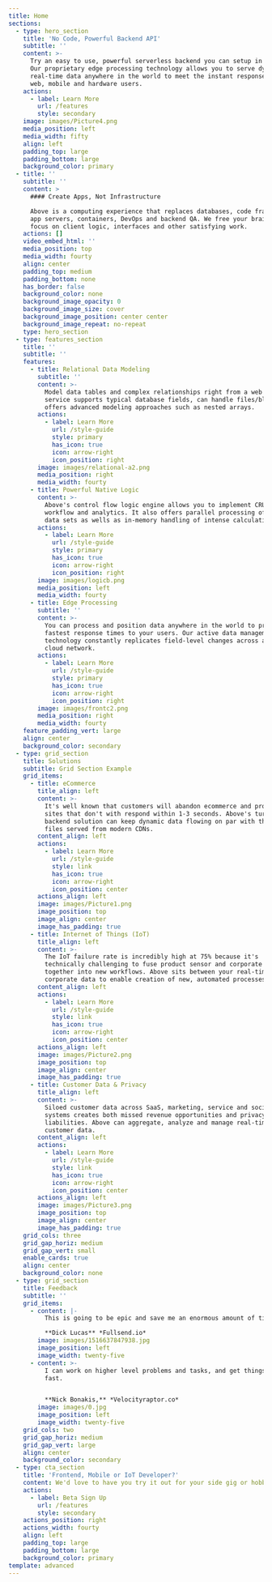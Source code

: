 ```yaml
---
title: Home
sections:
  - type: hero_section
    title: 'No Code, Powerful Backend API'
    subtitle: ''
    content: >-
      Try an easy to use, powerful serverless backend you can setup in minutes.
      Our proprietary edge processing technology allows you to serve dynamic,
      real-time data anywhere in the world to meet the instant response needs of
      web, mobile and hardware users.
    actions:
      - label: Learn More
        url: /features
        style: secondary
    image: images/Picture4.png
    media_position: left
    media_width: fifty
    align: left
    padding_top: large
    padding_bottom: large
    background_color: primary
  - title: ''
    subtitle: ''
    content: >
      #### Create Apps, Not Infrastructure

      Above is a computing experience that replaces databases, code frameworks,
      app servers, containers, DevOps and backend QA. We free your brain to
      focus on client logic, interfaces and other satisfying work.
    actions: []
    video_embed_html: ''
    media_position: top
    media_width: fourty
    align: center
    padding_top: medium
    padding_bottom: none
    has_border: false
    background_color: none
    background_image_opacity: 0
    background_image_size: cover
    background_image_position: center center
    background_image_repeat: no-repeat
    type: hero_section
  - type: features_section
    title: ''
    subtitle: ''
    features:
      - title: Relational Data Modeling
        subtitle: ''
        content: >-
          Model data tables and complex relationships right from a web page. The
          service supports typical database fields, can handle files/blobs and
          offers advanced modeling approaches such as nested arrays.
        actions:
          - label: Learn More
            url: /style-guide
            style: primary
            has_icon: true
            icon: arrow-right
            icon_position: right
        image: images/relational-a2.png
        media_position: right
        media_width: fourty
      - title: Powerful Native Logic
        content: >-
          Above's control flow logic engine allows you to implement CRUD,
          workflow and analytics. It also offers parallel processing of massive
          data sets as wells as in-memory handling of intense calculations.
        actions:
          - label: Learn More
            url: /style-guide
            style: primary
            has_icon: true
            icon: arrow-right
            icon_position: right
        image: images/logicb.png
        media_position: left
        media_width: fourty
      - title: Edge Processing
        subtitle: ''
        content: >-
          You can process and position data anywhere in the world to provide the
          fastest response times to your users. Our active data management
          technology constantly replicates field-level changes across a global
          cloud network.
        actions:
          - label: Learn More
            url: /style-guide
            style: primary
            has_icon: true
            icon: arrow-right
            icon_position: right
        image: images/frontc2.png
        media_position: right
        media_width: fourty
    feature_padding_vert: large
    align: center
    background_color: secondary
  - type: grid_section
    title: Solutions
    subtitle: Grid Section Example
    grid_items:
      - title: eCommerce
        title_align: left
        content: >-
          It's well known that customers will abandon ecommerce and product
          sites that don't with respond within 1-3 seconds. Above's turnkey
          backend solution can keep dynamic data flowing on par with the static
          files served from modern CDNs.
        content_align: left
        actions:
          - label: Learn More
            url: /style-guide
            style: link
            has_icon: true
            icon: arrow-right
            icon_position: center
        actions_align: left
        image: images/Picture1.png
        image_position: top
        image_align: center
        image_has_padding: true
      - title: Internet of Things (IoT)
        title_align: left
        content: >-
          The IoT failure rate is incredibly high at 75% because it's
          technically challenging to fuse product sensor and corporate data
          together into new workflows. Above sits between your real-time IoT and
          corporate data to enable creation of new, automated processes.
        content_align: left
        actions:
          - label: Learn More
            url: /style-guide
            style: link
            has_icon: true
            icon: arrow-right
            icon_position: center
        actions_align: left
        image: images/Picture2.png
        image_position: top
        image_align: center
        image_has_padding: true
      - title: Customer Data & Privacy
        title_align: left
        content: >-
          Siloed customer data across SaaS, marketing, service and social media
          systems creates both missed revenue opportunities and privacy
          liabilities. Above can aggregate, analyze and manage real-time
          customer data.
        content_align: left
        actions:
          - label: Learn More
            url: /style-guide
            style: link
            has_icon: true
            icon: arrow-right
            icon_position: center
        actions_align: left
        image: images/Picture3.png
        image_position: top
        image_align: center
        image_has_padding: true
    grid_cols: three
    grid_gap_horiz: medium
    grid_gap_vert: small
    enable_cards: true
    align: center
    background_color: none
  - type: grid_section
    title: Feedback
    subtitle: ''
    grid_items:
      - content: |-
          This is going to be epic and save me an enormous amount of time

          **Dick Lucas** *Fullsend.io*
        image: images/1516637847938.jpg
        image_position: left
        image_width: twenty-five
      - content: >-
          I can work on higher level problems and tasks, and get things done
          fast.


          **Nick Bonakis,** *Velocityraptor.co*
        image: images/0.jpg
        image_position: left
        image_width: twenty-five
    grid_cols: two
    grid_gap_horiz: medium
    grid_gap_vert: large
    align: center
    background_color: secondary
  - type: cta_section
    title: 'Frontend, Mobile or IoT Developer?'
    content: We'd love to have you try it out for your side gig or hobby project!
    actions:
      - label: Beta Sign Up
        url: /features
        style: secondary
    actions_position: right
    actions_width: fourty
    align: left
    padding_top: large
    padding_bottom: large
    background_color: primary
template: advanced
---
```

